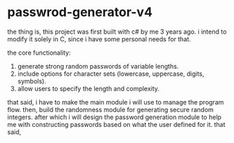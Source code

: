 # passwrod-generator-v4

the thing is, this project was first built with c# by me 3 years ago. i intend to modify it solely in C, since i have some personal needs for that.

the core functionality:

1. generate strong random passwords of variable lengths.
2. include options for character sets (lowercase, uppercase, digits, symbols).
3. allow users to specify the length and complexity.

that said, i have to make the main module i will use to manage the program flow. then, build the randomness module for generating secure random integers. after which i will design the password generation module to help me with constructing passwords based on what the user defined for it. that said, 